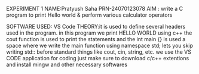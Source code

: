 EXPERIMENT 1
NAME:Pratyush Saha
PRN-24070123078
AIM : write a C program to print Hello world & perform various calculator operators

SOFTWARE USED: VS Code THEORY:it is used to define several headers used in the program. in this program we print HELLO WORLD using c++ the cout function is used to print the statements and the int main {} is used a space where we write the main function using namespace std; lets you skip writing std:: before standard things like cout, cin, string, etc. we use the VS CODE application for coding just make sure to download c/c++ extentions and install mingw and other necessary softwares
